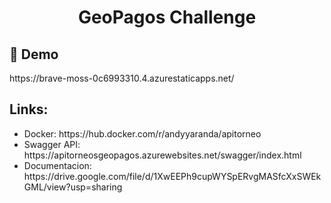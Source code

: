 <h1 align="center" id="title">GeoPagos Challenge</h1>

<h2>🚀 Demo</h2>
<a>https://brave-moss-0c6993310.4.azurestaticapps.net/</a>

  <h2>Links:</h2>

<ul>
    <li>Docker: <a>https://hub.docker.com/r/andyyaranda/apitorneo</a></li>
    <li>Swagger API: <a>https://apitorneosgeopagos.azurewebsites.net/swagger/index.html</a></li>
    <li>Documentacion: <a>https://drive.google.com/file/d/1XwEEPh9cupWYSpERvgMASfcXxSWEkGML/view?usp=sharing</a></li>
</ul>
